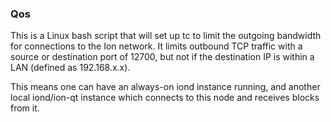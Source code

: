 ### Qos ###

This is a Linux bash script that will set up tc to limit the outgoing bandwidth for connections to the Ion network. It limits outbound TCP traffic with a source or destination port of 12700, but not if the destination IP is within a LAN (defined as 192.168.x.x).

This means one can have an always-on iond instance running, and another local iond/ion-qt instance which connects to this node and receives blocks from it.
